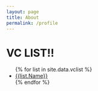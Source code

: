 ```yaml
---
layout: page
title: About
permalink: /profile
---
```


<h1>VC LIST!!</h1>

<ul>
{% for list in site.data.vclist %}
  <li><a href="{{ page_Name | datapage_url: vclist }}">{{list.Name}}</a></li>
{% endfor %}
</ul>
